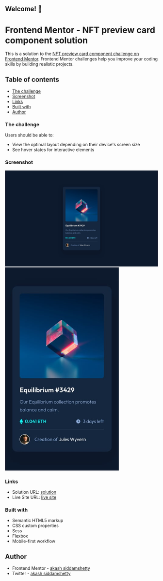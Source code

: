 ## Welcome! 👋

# Frontend Mentor - NFT preview card component solution

This is a solution to the [NFT preview card component challenge on Frontend Mentor](https://www.frontendmentor.io/challenges/nft-preview-card-component-SbdUL_w0U). Frontend Mentor challenges help you improve your coding skills by building realistic projects.

## Table of contents

- [The challenge](#the-challenge)
- [Screenshot](#screenshot)
- [Links](#links)
- [Built with](#built-with)
- [Author](#author)

### The challenge

Users should be able to:

- View the optimal layout depending on their device's screen size
- See hover states for interactive elements

### Screenshot

![Desktop](/design/desktop-design.jpg)
![Mobile](/design/mobile-design.jpg)

### Links

- Solution URL: [solution](https://github.com/akashsiddamshetty/nft-preview-card-component-main)
- Live Site URL: [live site](https://akashsiddamshetty.github.io/nft-preview-card-component-main/)

### Built with

- Semantic HTML5 markup
- CSS custom properties
- Scss
- Flexbox
- Mobile-first workflow

## Author

- Frontend Mentor - [akash siddamshetty](https://www.frontendmentor.io/profile/akashsiddamshetty)
- Twitter - [akash siddamshetty](https://twitter.com/4k4_s_h)
